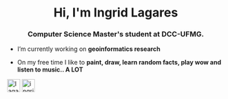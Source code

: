 <h1 align="center">Hi, I'm Ingrid Lagares</h1>
<h3 align="center"> Computer Science Master's student at DCC-UFMG.</h3>

- I’m currently working on **geoinformatics research**

- On my free time I like to **paint, draw, learn random facts, play wow and listen to music.. A LOT**


<a href="https://t.me/lagaresi" target="blank"><img align="center" src="https://cdn.jsdelivr.net/npm/simple-icons@3.0.1/icons/telegram.svg" alt="lagaresi" height="30" width="30" /></a>
<a href="https://linkedin.com/in/ingrid-lagares" target="blank"><img align="center" src="https://cdn.jsdelivr.net/npm/simple-icons@3.0.1/icons/linkedin.svg" alt="ingrid-lagares" height="30" width="30" /></a>
</p>

